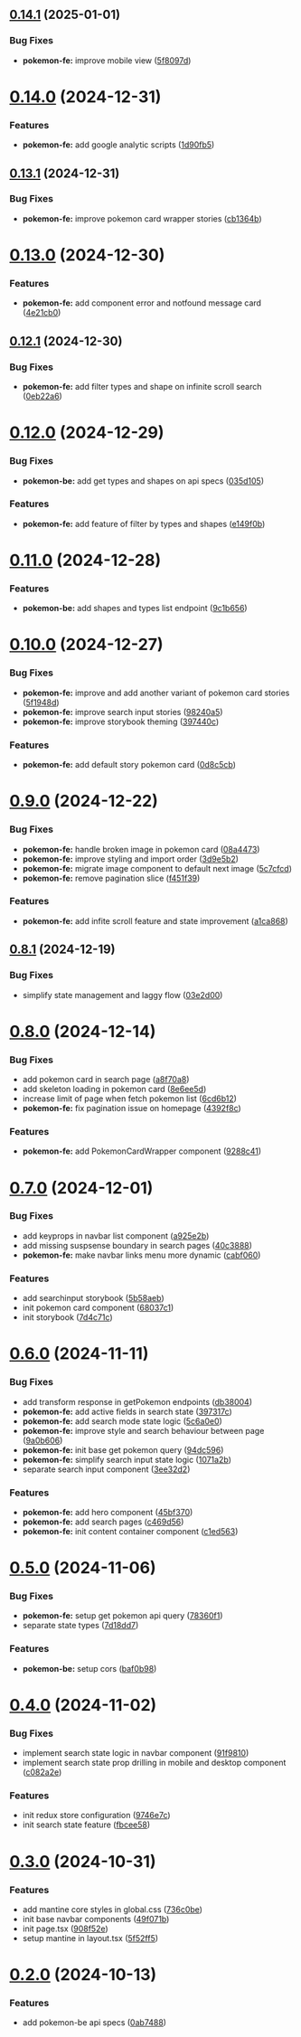 ## [0.14.1](https://github.com/munirverse/pokemonorepo/compare/v0.14.0...v0.14.1) (2025-01-01)


### Bug Fixes

* **pokemon-fe:** improve mobile view ([5f8097d](https://github.com/munirverse/pokemonorepo/commit/5f8097dfe77c4b7c99ac1a9fdf5015f6d841cbd5))

# [0.14.0](https://github.com/munirverse/pokemonorepo/compare/v0.13.1...v0.14.0) (2024-12-31)


### Features

* **pokemon-fe:** add google analytic scripts ([1d90fb5](https://github.com/munirverse/pokemonorepo/commit/1d90fb587ee831bfe0f8c833460ecc36f0a374f9))

## [0.13.1](https://github.com/munirverse/pokemonorepo/compare/v0.13.0...v0.13.1) (2024-12-31)


### Bug Fixes

* **pokemon-fe:** improve pokemon card wrapper stories ([cb1364b](https://github.com/munirverse/pokemonorepo/commit/cb1364b3d568a4b3e6bdc7dbfc814cf21f39328c))

# [0.13.0](https://github.com/munirapp/pokemonorepo/compare/v0.12.1...v0.13.0) (2024-12-30)


### Features

* **pokemon-fe:** add component error and notfound message card ([4e21cb0](https://github.com/munirapp/pokemonorepo/commit/4e21cb01a6bca902e8cf770a10a8e84b6ab495f8))

## [0.12.1](https://github.com/munirapp/pokemonorepo/compare/v0.12.0...v0.12.1) (2024-12-30)


### Bug Fixes

* **pokemon-fe:** add filter types and shape on infinite scroll search ([0eb22a6](https://github.com/munirapp/pokemonorepo/commit/0eb22a696269a45bb86458517f661a91808d1921))

# [0.12.0](https://github.com/munirapp/pokemonorepo/compare/v0.11.0...v0.12.0) (2024-12-29)


### Bug Fixes

* **pokemon-be:** add get types and shapes on api specs ([035d105](https://github.com/munirapp/pokemonorepo/commit/035d105a916d9131bc1b85e95eed3a670c407abc))


### Features

* **pokemon-fe:** add feature of filter by types and shapes ([e149f0b](https://github.com/munirapp/pokemonorepo/commit/e149f0b3b428c415a98eb2927fcabb3ccd482984))

# [0.11.0](https://github.com/munirapp/pokemonorepo/compare/v0.10.0...v0.11.0) (2024-12-28)


### Features

* **pokemon-be:** add shapes and types list endpoint ([9c1b656](https://github.com/munirapp/pokemonorepo/commit/9c1b65632c963bb5a1c061f066d1cfe4481b9302))

# [0.10.0](https://github.com/munirapp/pokemonorepo/compare/v0.9.0...v0.10.0) (2024-12-27)


### Bug Fixes

* **pokemon-fe:** improve and add another variant of pokemon card stories ([5f1948d](https://github.com/munirapp/pokemonorepo/commit/5f1948d5ba84e21ec23855c25e1bc001f56d4aab))
* **pokemon-fe:** improve search input stories ([98240a5](https://github.com/munirapp/pokemonorepo/commit/98240a5c52dec05841087ccb512c2521af29fc66))
* **pokemon-fe:** improve storybook theming ([397440c](https://github.com/munirapp/pokemonorepo/commit/397440c96a4a6758e965009f32671e3f92d5115b))


### Features

* **pokemon-fe:** add default story pokemon card ([0d8c5cb](https://github.com/munirapp/pokemonorepo/commit/0d8c5cb5d2a3d98b82204522aff1e24c9565748a))

# [0.9.0](https://github.com/munirapp/pokemonorepo/compare/v0.8.1...v0.9.0) (2024-12-22)


### Bug Fixes

* **pokemon-fe:** handle broken image in pokemon card ([08a4473](https://github.com/munirapp/pokemonorepo/commit/08a44733a27319fcd708d48573a31bacb42ca6ac))
* **pokemon-fe:** improve styling and import order ([3d9e5b2](https://github.com/munirapp/pokemonorepo/commit/3d9e5b29020ba506aaa3d97d123bd95f8f624e62))
* **pokemon-fe:** migrate image component to default next image ([5c7cfcd](https://github.com/munirapp/pokemonorepo/commit/5c7cfcd366ff623f2d779f8753e2b4a300baeb40))
* **pokemon-fe:** remove pagination slice ([f451f39](https://github.com/munirapp/pokemonorepo/commit/f451f39e6a0c170ad842d20638320157f1527d26))


### Features

* **pokemon-fe:** add infite scroll feature and state improvement ([a1ca868](https://github.com/munirapp/pokemonorepo/commit/a1ca8685896051b8a29e933241e4e8f1a3e7eab4))

## [0.8.1](https://github.com/munirapp/pokemonorepo/compare/v0.8.0...v0.8.1) (2024-12-19)


### Bug Fixes

* simplify state management and laggy flow ([03e2d00](https://github.com/munirapp/pokemonorepo/commit/03e2d001f05156c897b212a1b66646b5df422a72))

# [0.8.0](https://github.com/munirapp/pokemonorepo/compare/v0.7.0...v0.8.0) (2024-12-14)


### Bug Fixes

* add pokemon card in search page ([a8f70a8](https://github.com/munirapp/pokemonorepo/commit/a8f70a83f8d0c71dcb6220b694cf741deb5eaefc))
* add skeleton loading in pokemon card ([8e6ee5d](https://github.com/munirapp/pokemonorepo/commit/8e6ee5d34801cdf556a183daa4e8ac69ddc52181))
* increase limit of page when fetch pokemon list ([6cd6b12](https://github.com/munirapp/pokemonorepo/commit/6cd6b1298361fcaf14c35d90c5af694d98b96a28))
* **pokemon-fe:** fix pagination issue on homepage ([4392f8c](https://github.com/munirapp/pokemonorepo/commit/4392f8c2ca80d056bafd48d7a6bf21f545aa4bb1))


### Features

* **pokemon-fe:** add PokemonCardWrapper component ([9288c41](https://github.com/munirapp/pokemonorepo/commit/9288c4154e3da4a783758744aa7178e8806a3575))

# [0.7.0](https://github.com/munirapp/pokemonorepo/compare/v0.6.0...v0.7.0) (2024-12-01)


### Bug Fixes

* add keyprops in navbar list component ([a925e2b](https://github.com/munirapp/pokemonorepo/commit/a925e2ba45dbcf1ba9dd9f502bd76aa0fb7011f7))
* add missing suspsense boundary in search pages ([40c3888](https://github.com/munirapp/pokemonorepo/commit/40c388813582ac2ecaf1d63c377364167dd1dc7b))
* **pokemon-fe:** make navbar links menu more dynamic ([cabf060](https://github.com/munirapp/pokemonorepo/commit/cabf0606f5497c0f85ae05b7c8523edbba720bf7))


### Features

* add searchinput storybook ([5b58aeb](https://github.com/munirapp/pokemonorepo/commit/5b58aebd521cef517356ae622396e22a96f84748))
* init pokemon card component ([68037c1](https://github.com/munirapp/pokemonorepo/commit/68037c11aff26287f9d63fe5cbe1c9b64b595657))
* init storybook ([7d4c71c](https://github.com/munirapp/pokemonorepo/commit/7d4c71c341b559e6e8ed3de37fc5207d59255ff1))

# [0.6.0](https://github.com/munirapp/pokemonorepo/compare/v0.5.0...v0.6.0) (2024-11-11)


### Bug Fixes

* add transform response in getPokemon endpoints ([db38004](https://github.com/munirapp/pokemonorepo/commit/db38004f1098741ce6a28a8bfbe0cd790a80ebb4))
* **pokemon-fe:** add active fields in search state ([397317c](https://github.com/munirapp/pokemonorepo/commit/397317c3021c13f13f559f589730cb8043cdfdde))
* **pokemon-fe:** add search mode state logic ([5c6a0e0](https://github.com/munirapp/pokemonorepo/commit/5c6a0e02627e2c025a0dbc8e4efc36a074b0787b))
* **pokemon-fe:** improve style and search behaviour between page ([9a0b606](https://github.com/munirapp/pokemonorepo/commit/9a0b606125076dcac9ef5b1f2f4a0acc19576f6a))
* **pokemon-fe:** init base get pokemon query ([94dc596](https://github.com/munirapp/pokemonorepo/commit/94dc59671531bddbcc51d8a58854eee2610a5947))
* **pokemon-fe:** simplify search input state logic ([1071a2b](https://github.com/munirapp/pokemonorepo/commit/1071a2bf14f319f3ee399799fc5f5d83b0d2ab59))
* separate search input component ([3ee32d2](https://github.com/munirapp/pokemonorepo/commit/3ee32d269940b736a40a3d2ad647054cbc2892a8))


### Features

* **pokemon-fe:** add hero component ([45bf370](https://github.com/munirapp/pokemonorepo/commit/45bf3700518c258f42bc745f9b72ce6cd73c4183))
* **pokemon-fe:** add search pages ([c469d56](https://github.com/munirapp/pokemonorepo/commit/c469d5656673deb444e2bf7326699286751bd307))
* **pokemon-fe:** init content container component ([c1ed563](https://github.com/munirapp/pokemonorepo/commit/c1ed563cb7bb60e20bf5001cf0a6228624fffc79))

# [0.5.0](https://github.com/munirapp/pokemonorepo/compare/v0.4.0...v0.5.0) (2024-11-06)


### Bug Fixes

* **pokemon-fe:** setup get pokemon api query ([78360f1](https://github.com/munirapp/pokemonorepo/commit/78360f12a9737112ee9ae028a97440d4d45f0da9))
* separate state types ([7d18dd7](https://github.com/munirapp/pokemonorepo/commit/7d18dd7f22a6e4b53fb773bf595a6d03ddcd4a9f))


### Features

* **pokemon-be:** setup cors ([baf0b98](https://github.com/munirapp/pokemonorepo/commit/baf0b987e7f19c261d97abfa4b441a17d353f221))

# [0.4.0](https://github.com/munirapp/pokemonorepo/compare/v0.3.0...v0.4.0) (2024-11-02)


### Bug Fixes

* implement search state logic in navbar component ([91f9810](https://github.com/munirapp/pokemonorepo/commit/91f98107983b1621793c163134ee50f717d8a5bc))
* implement search state prop drilling in mobile and desktop component ([c082a2e](https://github.com/munirapp/pokemonorepo/commit/c082a2ed78c2a5d5a5b1e6689369d937f0559210))


### Features

* init redux store configuration ([9746e7c](https://github.com/munirapp/pokemonorepo/commit/9746e7cec283e57287f61a559c839bcb145effba))
* init search state feature ([fbcee58](https://github.com/munirapp/pokemonorepo/commit/fbcee581ac1e4ba919b8c12f36f73719015b438c))

# [0.3.0](https://github.com/munirapp/pokemonorepo/compare/v0.2.0...v0.3.0) (2024-10-31)


### Features

* add mantine core styles in global.css ([736c0be](https://github.com/munirapp/pokemonorepo/commit/736c0be06fbf49ae185df0156eaaa261b8604949))
* init base navbar components ([49f071b](https://github.com/munirapp/pokemonorepo/commit/49f071bb599053a8dadd869fe8a529094cc83152))
* init page.tsx ([908f52e](https://github.com/munirapp/pokemonorepo/commit/908f52e32ac32f5138723f997502a2ba44a6cc7b))
* setup mantine in layout.tsx ([5f52ff5](https://github.com/munirapp/pokemonorepo/commit/5f52ff5ce2e2b26d2c4c6d4bc8c60425f4dea539))

# [0.2.0](https://github.com/munirapp/pokemonorepo/compare/v0.1.1...v0.2.0) (2024-10-13)


### Features

* add pokemon-be api specs ([0ab7488](https://github.com/munirapp/pokemonorepo/commit/0ab7488c8ccf4281e853af670f9198e2a51f4fcc))
